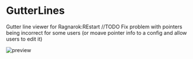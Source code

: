 # GutterLines
Gutter line viewer for Ragnarok:REstart
//TODO Fix problem with pointers being incorrect for some users (or moave pointer info to a config and allow users to edit it) 

![preview](https://raw.githubusercontent.com/miatribe/gutterlines/master/GutterLinesPrev.png)

